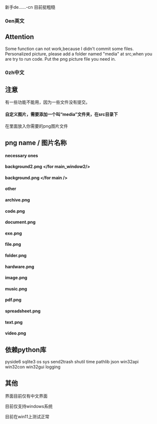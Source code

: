新手de……-cn 目前挺粗糙
### 0en英文
## Attention
Some function can not work,because I didn't commit some files.
Personalized picture, please add a folder named "media" at src,when you are try to run code.
Put the png picture file you need in.


### 0zh中文
## 注意
有一些功能不能用，因为一些文件没有提交。
#### 自定义图片，需要添加一个叫“media”文件夹，在src目录下
 在里面放入你需要的png图片文件

## png name / 图片名称
#### necessary ones
#### background2.png </for main_window2/>
#### background.png </for main />


#### other
#### archive.png
#### code.png
#### document.png
#### exe.png
#### file.png
#### folder.png
#### hardware.png
#### image.png
#### music.png
#### pdf.png
#### spreadsheet.png
#### text.png
#### video.png

## 依赖python库
pyside6
sqlite3
os
sys
send2trash
shutil
time
pathlib
json
win32api
win32con
win32gui
logging

## 其他

界面目前仅有中文界面

目前仅支持windows系统

目前在win11上测试正常

